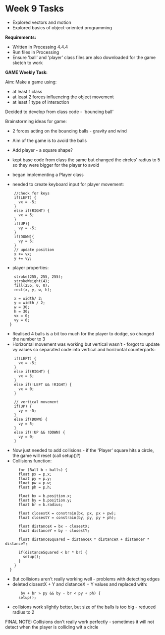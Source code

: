 # Week 9 Tasks
- Explored vectors and motion 
- Explored basics of object-oriented programming


**Requirements:**

- Written in Processing 4.4.4
- Run files in Processing
- Ensure 'ball' and 'player' class files are also downloaded for 
the game sketch to work



**GAME Weekly Task:**

Aim: Make a game using:
- at least 1 class
- at least 2 forces influencing the object movement
- at least 1 type of interaction


Decided to develop from class code - 'bouncing ball'


Brainstorming ideas for game:
- 2 forces acting on the bouncing balls - gravity and wind
- Aim of the game is to avoid the balls
- Add player - a square shape?

- kept base code from class the same but changed the circles' radius to 5 so they were bigger for the player to avoid
- began implementing a Player class
- needed to create keyboard input for player movement:
```void update() {
    //check for keys
    if(LEFT) {
      vx = -5;
    }
    else if(RIGHT) {
      vx = 5;
    }
    if(UP){
      vy = -5;
    }
    if(DOWN){
      vy = 5;
    }
    // update position
    x += vx;
    y += vy;
```
- player properties:

```void display() {
    stroke(255, 255, 255);
    strokeWeight(4);
    fill(255, 0, 0);
    rect(x, y, w, h);
```

```Player() {
    x = width/ 2;
    y = width / 2;
    w = 30;
    h = 30;
    vx = 0;
    vy = 0;
  }
```

- Realised 4 balls is a bit too much for the player to dodge, so changed the number to 3 
- Horizontal movement was working but vertical wasn't - forgot to update vy values so separated code into vertical and horizontal counterparts:

```//horizontal movement
    if(LEFT) {
      vx = -5;
    }
    else if(RIGHT) {
      vx = 5;
    }
    else if(!LEFT && !RIGHT) {
      vx = 0;
    }
    
    // vertical movement
    if(UP) {
      vy = -5;
    }
    else if(DOWN) {
      vy = 5;
    }
    else if(!UP && !DOWN) {
      vy = 0;
    }
```

- Now just needed to add collisions - if the 'Player' square hits a circle, the game will reset (call setup()?)
- Collisions function: 

```void collisions() {
      for (Ball b : balls) {
      float px = p.x;
      float py = p.y;
      float pw = p.w;
      float ph = p.h;
      
      float bx = b.position.x;
      float by = b.position.y;
      float br = b.radius;
      
      float closestX = constrain(bx, px, px + pw);
      float closestY = constrain(by, py, py + ph);
      
      float distanceX = bx - closestX;
      float distanceY = by - closestY;
      
      float distanceSquared = distanceX * distanceX + distanceY * distanceY;
      
      if(distanceSquared < br * br) {
        setup();
      }
    }
  }
```

- But collisions aren't really working well - problems with detecting edges 
- deleted closestX + Y and distanceX + Y values and replaced with:
```if(bx + br > px && bx - br < px + pw &&
       by + br > py && by - br < py + ph) {
      setup();
```

- collisions work slightly better, but size of the balls is too big - reduced radius to 2 


FINAL NOTE: Collisions don't really work perfectly - sometimes it will not detect when the player is colliding wit a circle